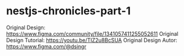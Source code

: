 # nestjs-chronicles-part-1

Original Design: https://www.figma.com/community/file/1341057411255052611
Original Design Tutorial: https://youtu.be/TIZ2u8BcSUA
Original Design Autor: https://www.figma.com/@dsingr
